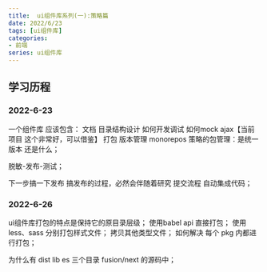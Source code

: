 ```yaml
---
title:  ui组件库系列(一):策略篇
date: 2022/6/23
tags: [ui组件库]
categories: 
- 前端
series: ui组件库
---
```



## 学习历程

### 2022-6-23
一个组件库 应该包含：
文档
目录结构设计
如何开发调试
如何mock ajax【当前项目 这个非常好，可以借鉴】
打包
版本管理
monorepos 策略的包管理：是统一版本 还是什么；

脱敏-发布-测试；

下一步搞一下发布
搞发布的过程，必然会伴随着研究 提交流程 自动集成代码；


### 2022-6-26
ui组件库打包的特点是保持它的原目录层级；
使用babel api 直接打包；
使用less、sass 分别打包样式文件；
拷贝其他类型文件；
如何解决 每个 pkg 内都进行打包；

为什么有 dist lib es  三个目录 fusion/next 的源码中；








